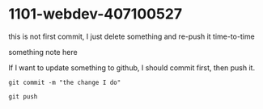 # 1101-webdev-407100527

this is not first commit, I just delete something and re-push it time-to-time

something note here

If I want to update something to github, I should commit first, then push it.

```
git commit -m "the change I do"

git push
```
